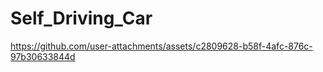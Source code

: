 # Self_Driving_Car
















https://github.com/user-attachments/assets/c2809628-b58f-4afc-876c-97b30633844d

